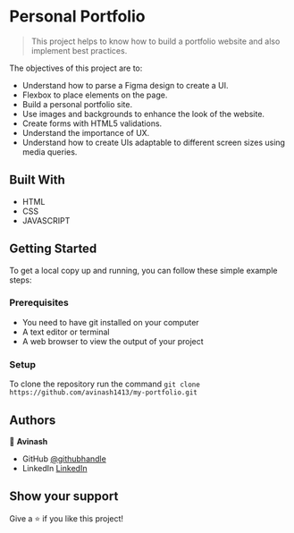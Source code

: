 
# Personal Portfolio

> This project helps to know how to build a portfolio website and also implement best practices.


The objectives of this project are to:

- Understand how to parse a Figma design to create a UI.
- Flexbox to place elements on the page.
- Build a personal portfolio site.
- Use images and backgrounds to enhance the look of the website.
- Create forms with HTML5 validations.
- Understand the importance of UX.
- Understand how to create UIs adaptable to different screen sizes using media queries.

## Built With

- HTML
- CSS
- JAVASCRIPT



## Getting Started

To get a local copy up and running, you can follow these simple example steps:

### Prerequisites

- You need to have git installed on your computer
- A text editor or terminal
- A web browser to view the output of your project

### Setup

To clone the repository run the command `git clone https://github.com/avinash1413/my-portfolio.git`

## Authors

👤 **Avinash**

- GitHub [@githubhandle](https://github.com/avinash1413)
- LinkedIn [LinkedIn](https://www.linkedin.com/in/avi-nash-29421a220/)


## Show your support

Give a ⭐️ if you like this project!

